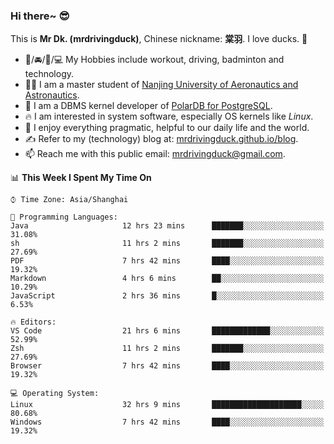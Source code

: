 ### Hi there~ 😎

This is **Mr Dk. (mrdrivingduck)**, Chinese nickname: **棠羽**. I love ducks. 🦆

- 💪/🚘/🏸/💻 My Hobbies include workout, driving, badminton and technology.
- 👨‍🎓 I am a master student of [Nanjing University of Aeronautics and Astronautics](https://en.wikipedia.org/wiki/Nanjing_University_of_Aeronautics_and_Astronautics).
- 🍊 I am a DBMS kernel developer of [PolarDB for PostgreSQL](https://github.com/ApsaraDB/PolarDB-for-PostgreSQL).
- 🔥 I am interested in system software, especially OS kernels like *Linux*.
- 🔧 I enjoy everything pragmatic, helpful to our daily life and the world.
- ✍ Refer to my (technology) blog at: [mrdrivingduck.github.io/blog](https://www.mrdrivingduck.cn/blog/#/).
- 📫 Reach me with this public email: [mrdrivingduck@gmail.com](mailto:mrdrivingduck@gmail.com).

<!--START_SECTION:waka-->
📊 **This Week I Spent My Time On** 

```text
⌚︎ Time Zone: Asia/Shanghai

💬 Programming Languages: 
Java                     12 hrs 23 mins      ███████░░░░░░░░░░░░░░░░░░   31.08% 
sh                       11 hrs 2 mins       ███████░░░░░░░░░░░░░░░░░░   27.69% 
PDF                      7 hrs 42 mins       ████░░░░░░░░░░░░░░░░░░░░░   19.32% 
Markdown                 4 hrs 6 mins        ██░░░░░░░░░░░░░░░░░░░░░░░   10.29% 
JavaScript               2 hrs 36 mins       █░░░░░░░░░░░░░░░░░░░░░░░░   6.53%

🔥 Editors: 
VS Code                  21 hrs 6 mins       █████████████░░░░░░░░░░░░   52.99% 
Zsh                      11 hrs 2 mins       ███████░░░░░░░░░░░░░░░░░░   27.69% 
Browser                  7 hrs 42 mins       ████░░░░░░░░░░░░░░░░░░░░░   19.32%

💻 Operating System: 
Linux                    32 hrs 9 mins       ████████████████████░░░░░   80.68% 
Windows                  7 hrs 42 mins       ████░░░░░░░░░░░░░░░░░░░░░   19.32%

```


<!--END_SECTION:waka-->

<!-- ![Mr Dk.'s GitHub Stats](https://github-readme-stats.vercel.app/api?username=mrdrivingduck&count_private&show_icons=true&theme=buefy) -->

<!-- ![Most Used Languages](https://github-readme-stats.vercel.app/api/top-langs/?username=mrdrivingduck&exclude_repo=mips32-CPU,snort-tcp-socket&theme=buefy&layout=compact&langs_count=10) -->


<!--
**mrdrivingduck/mrdrivingduck** is a ✨ _special_ ✨ repository because its `README.md` (this file) appears on your GitHub profile.

Here are some ideas to get you started:

- 🔭 I’m currently working on ...
- 🌱 I’m currently learning ...
- 👯 I’m looking to collaborate on ...
- 🤔 I’m looking for help with ...
- 💬 Ask me about ...
- 📫 How to reach me: ...
- 😄 Pronouns: ...
- ⚡ Fun fact: ...
-->
